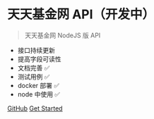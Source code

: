 <!-- _coverpage.md -->

<!-- ![logo](_media/icon.svg) -->

# 天天基金网 API（开发中）

> 天天基金网 NodeJS 版 API

- 接口持续更新
- 提高字段可读性
- 文档完善 ✅
- 测试用例 ✅
- docker 部署 ✅
- node 中使用 ✅

[GitHub](https://github.com/kouchao/TiantianFundApi)
[Get Started](#快速开始)